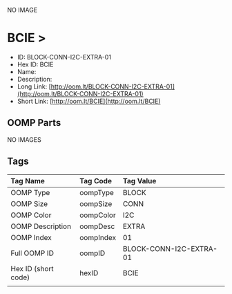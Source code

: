 


  
NO IMAGE  
# BCIE > 

- ID: BLOCK-CONN-I2C-EXTRA-01
- Hex ID: BCIE
- Name: 
- Description: 
- Long Link: [http://oom.lt/BLOCK-CONN-I2C-EXTRA-01](http://oom.lt/BLOCK-CONN-I2C-EXTRA-01)
- Short Link: [http://oom.lt/BCIE](http://oom.lt/BCIE)

## OOMP Parts
  
NO IMAGES  
## Tags
  

|Tag Name|Tag Code|Tag Value|
| :--- | :--- | :--- |
|OOMP Type|oompType|BLOCK|
|OOMP Size|oompSize|CONN|
|OOMP Color|oompColor|I2C|
|OOMP Description|oompDesc|EXTRA|
|OOMP Index|oompIndex|01|
|Full OOMP ID|oompID|BLOCK-CONN-I2C-EXTRA-01|
|Hex ID (short code)|hexID|BCIE|
||||
